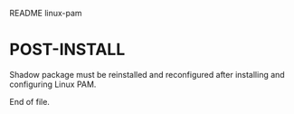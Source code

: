 README linux-pam


POST-INSTALL
============

Shadow package must be reinstalled and reconfigured after installing and
configuring Linux PAM.


End of file.
